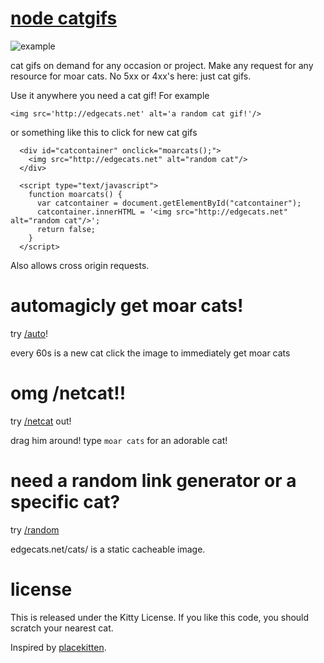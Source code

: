 # [node catgifs](http://edgecats.net)

![example](http://edgecats.net)

cat gifs on demand for any occasion or project. Make any request for any resource for moar cats. No 5xx or 4xx's here: just cat gifs.

Use it anywhere you need a cat gif!  For example

```<img src='http://edgecats.net' alt='a random cat gif!'/>```

or something like this to click for new cat gifs

```
  <div id="catcontainer" onclick="moarcats();">
    <img src="http://edgecats.net" alt="random cat"/>
  </div>

  <script type="text/javascript">
    function moarcats() {
      var catcontainer = document.getElementById("catcontainer");
      catcontainer.innerHTML = '<img src="http://edgecats.net" alt="random cat"/>';
      return false;
    }
  </script>
```

Also allows cross origin requests.

# automagicly get moar cats!

try [/auto](http://edgecats.net/auto)!  

every 60s is a new cat
click the image to immediately get moar cats

# omg /netcat!!

try [/netcat](http://edgecats.net/netcat) out!

drag him around!
type `moar cats` for an adorable cat!

# need a random link generator or a specific cat?

try [/random](http://edgecats.net/random)

edgecats.net/cats/<whatever> is a static cacheable image.

# license

This is released under the Kitty License.  If you like this code, you should scratch your nearest cat.

Inspired by [placekitten](http://placekitten.com).
